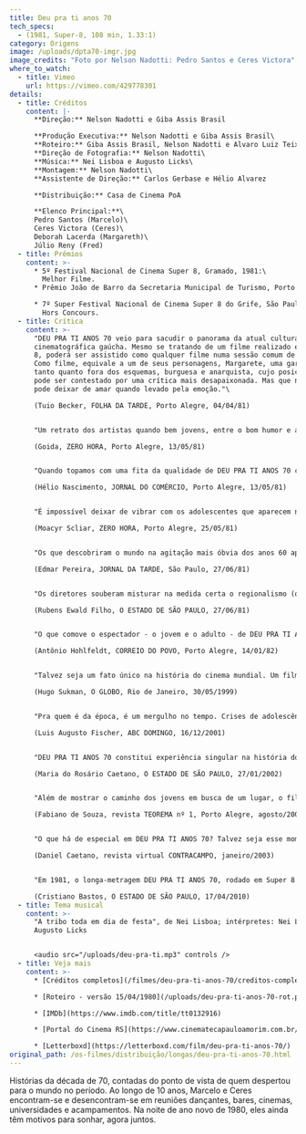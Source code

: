 ```yaml
---
title: Deu pra ti anos 70
tech_specs:
  - (1981, Super-8, 108 min, 1.33:1)
category: Origens
image: /uploads/dpta70-imgr.jpg
image_credits: "Foto por Nelson Nadotti: Pedro Santos e Ceres Victora"
where_to_watch:
  - title: Vimeo
    url: https://vimeo.com/429778301
details:
  - title: Créditos
    content: |-
      **Direção:** Nelson Nadotti e Giba Assis Brasil

      **Produção Executiva:** Nelson Nadotti e Giba Assis Brasil\
      **Roteiro:** Giba Assis Brasil, Nelson Nadotti e Alvaro Luiz Teixeira\
      **Direção de Fotografia:** Nelson Nadotti\
      **Música:** Nei Lisboa e Augusto Licks\
      **Montagem:** Nelson Nadotti\
      **Assistente de Direção:** Carlos Gerbase e Hélio Alvarez

      **Distribuição:** Casa de Cinema PoA

      **Elenco Principal:**\
      Pedro Santos (Marcelo)\
      Ceres Victora (Ceres)\
      Deborah Lacerda (Margareth)\
      Júlio Reny (Fred)
  - title: Prêmios
    content: >-
      * 5º Festival Nacional de Cinema Super 8, Gramado, 1981:\
        Melhor Filme.
      * Prêmio João de Barro da Secretaria Municipal de Turismo, Porto Alegre, 1982.

      * 7º Super Festival Nacional de Cinema Super 8 do Grife, São Paulo, 1981:\
        Hors Concours.
  - title: Crítica
    content: >-
      "DEU PRA TI ANOS 70 veio para sacudir o panorama da atual cultura
      cinematográfica gaúcha. Mesmo se tratando de um filme realizado em Super
      8, poderá ser assistido como qualquer filme numa sessão comum de cinema.
      Como filme, equivale a um de seus personagens, Margarete, uma garota um
      tanto quanto fora dos esquemas, burguesa e anarquista, cujo posicionamento
      pode ser contestado por uma crítica mais desapaixonada. Mas que não se
      pode deixar de amar quando levado pela emoção."\

      (Tuio Becker, FOLHA DA TARDE, Porto Alegre, 04/04/81)


      "Um retrato dos artistas quando bem jovens, entre o bom humor e a falta de perspectivas, entre a cultura e o sentido prático, entre o susto e a euforia, entre a alegria e a decepção."\

      (Goida, ZERO HORA, Porto Alegre, 13/05/81)


      "Quando topamos com uma fita da qualidade de DEU PRA TI ANOS 70 conseguimos realmente captar o sentido da expressão 'arte popular'. é aquela que fala do povo, das pessoas, e que sabe como fazê-lo, não precisando se valer de ingenuidades para comover, para fazer rir e para fazer pensar."\

      (Hélio Nascimento, JORNAL DO COMÉRCIO, Porto Alegre, 13/05/81)


      "É impossível deixar de vibrar com os adolescentes que aparecem na tela, com seus sonhos, suas desilusões, seus dramas - e a sua cômica simplicidade (uma coisa ao gênero de, digamos, O VERÃO DE 42 ou AMERICAN GRAFITTI). Mais: é um filme sobre Porto Alegre, sobre o Rio Grande, nossa gente, nossa gíria. E isto, numa cidade e num estado que simplesmente não conseguem preservar seus valores culturais, é da maior importância."\

      (Moacyr Scliar, ZERO HORA, Porto Alegre, 25/05/81)


      "Os que descobriram o mundo na agitação mais óbvia dos anos 60 apressaram se em rotular negativamente a década passada. Mas, enquanto ela durou, outras pessoas compreenderam mistérios, modificaram se, viveram. Sem ufanismos nem modéstia excessiva, esses jovens gaúchos estão contando o que sucedeu a eles com saudáveis doses de humor, de crítica e de sensibilidade cinematográfica."\

      (Edmar Pereira, JORNAL DA TARDE, São Paulo, 27/06/81)


      "Os diretores souberam misturar na medida certa o regionalismo (o sotaque gaúcho dá ao filme um charme particular) e influências externas (homenagens a Fellini e Lelouch, especialmente o seu 'Toda uma vida'). Se for bem analisada, a estrutura do filme é extremamente complexa, dispensando os flash backs tradicionais para apresentar situações fragmentadas em épocas diferentes, usando como fio condutor um casal (Ceres e Marcelo) desde quando são meros conhecidos até descobrirem que se amam."\

      (Rubens Ewald Filho, O ESTADO DE SÃO PAULO, 27/06/81)


      "O que comove o espectador - o jovem e o adulto - de DEU PRA TI ANOS 70 é o fato de não se pretender dar a palavra final a respeito de alguma coisa. A jovem equipe soube fazer o que é fundamental em arte: ter sinceridade, buscar a expressão de si próprio, permitir que o espectador (o interlocutor da obra) posicione-se livremente sobre o que vê. (...) Não é todo dia que a juventude brasileira reencontra sua própria voz para expressar-se."\

      (Antônio Hohlfeldt, CORREIO DO POVO, Porto Alegre, 14/01/82)


      "Talvez seja um fato único na história do cinema mundial. Um filme em super-8 - bitola mais comum em casamentos e batizados do que em grandes obras cinematográficas - representou, para toda uma geração de cineastas gaúchos surgida nos anos 80, o que 'Roma, cidade aberta' foi para os neo-realistas, 'Acossado' para a Nouvelle Vague, 'Rio 40 graus' para o Cinema Novo. Com o explícito título DEU PRA TI ANOS 70 e uma história que flagrava com muita criatividade e olho jornalístico o cotidiano da juventude de Porto Alegre na virada dos 70 para os 80."\

      (Hugo Sukman, O GLOBO, Rio de Janeiro, 30/05/1999)


      "Pra quem é da época, é um mergulho no tempo. Crises de adolescência e juventude, manhas de linguagem (foi este o filme que deu o Grito de Independência do porto-alegrês como língua digna de ser pronunciada na arte), dilemas da época (a famosa e decisiva passeata de 23 de agosto de 1977 está lá, numa seqüência criativamente filmada com fotografias)."\

      (Luis Augusto Fischer, ABC DOMINGO, 16/12/2001)


      "DEU PRA TI ANOS 70 constitui experiência singular na história do cinema brasileiro. É um dos melhores momentos de nossa produção juvenil. (...) Em torno de Marcelo e Ceres, amigos que se amam em silêncio, gravitam jovens que torcem pelo Inter (o filme abre-se em festa comemorativa do tricampeonato colorado - 1969/71), falam de sexo, freqüentam festinhas (cheias de bocomocos, gíria da época) e praias pouco ensolaradas para nossos padrões, preparam-se para o vestibular. (...) Ver o filme, com sua narrativa fragmentada, emotiva e sincera, é reencontrar atores e técnicos que povoaram os créditos dos filmes gaúchos nos anos 80 e 90."\

      (Maria do Rosário Caetano, O ESTADO DE SÃO PAULO, 27/01/2002)


      "Além de mostrar o caminho dos jovens em busca de um lugar, o filme também aborda o conflito de gerações. (...) Trata os pais quase sempre com ironia, ressaltando que a caretice não impede que a juventude faça o que quiser: a mãe de Sônia manda baixar o volume do som na festa, mas logo depois a música fica alta; a mãe de Ceres quer levá-la na rodoviária, mas ela não deixa, principalmente porque esconde que vai de carona. (...) A relação falha entre pais e filhos pode espelhar de certa forma a ruptura entre os 'jovens cineastas da bitola nanica' e o passado cinematográfico gaúcho, mais precisamente o cinema predominante no início da década de 70, basicamente Teixeirinha."\

      (Fabiano de Souza, revista TEOREMA nº 1, Porto Alegre, agosto/2002)


      "O que há de especial em DEU PRA TI ANOS 70? Talvez seja esse momento inexplicável em que caímos no truque do mágico, em que a suspensão da descrença se dá de forma mais aguda, esse ponto em que acreditamos na verdade da mentira e nos parece que a ficção encontrou a realidade – ou melhor, faz parte dela integralmente. (...) Mais do que a história do amor de Ceres e Marcelo ao longo de dez anos, DEU PRA TI pretende olhar para toda a década que os personagens viveram. Dessa forma, o filme nos transmite a sensação de ser parte integrante do momento que retrata e consegue manter deste momento uma atmosfera e um calor únicos."\

      (Daniel Caetano, revista virtual CONTRACAMPO, janeiro/2003)


      "Em 1981, o longa-metragem DEU PRA TI ANOS 70, rodado em Super 8 pelos diretores Giba Assis Brasil e Nelson Nadotti, arrebatou crítica, e considerável público, com sua narrativa sobre encontros e desencontros da incipiente juventude urbana de Porto Alegre. O filme tinha participações de artistas como Júlio Reny (Expresso Oriente), Augusto Licks (Engenheiros do Hawaii) e Wander Wildner (Os Replicantes), desbravadores da falecida sigla outrora conhecida como rock gaúcho. Quase 30 anos depois, Deu Pra Ti Anos 70 ainda é raro exemplo de pop fiction feita no Brasil."\

      (Cristiano Bastos, O ESTADO DE SÃO PAULO, 17/04/2010)
  - title: Tema musical
    content: >-
      "A tribo toda em dia de festa", de Nei Lisboa; intérpretes: Nei Lisboa e
      Augusto Licks


      <audio src="/uploads/deu-pra-ti.mp3" controls />
  - title: Veja mais
    content: >-
      * [Créditos completos](/filmes/deu-pra-ti-anos-70/creditos-completos)

      * [Roteiro - versão 15/04/1980](/uploads/deu-pra-ti-anos-70-rot.pdf)

      * [IMDb](https://www.imdb.com/title/tt0132916)

      * [Portal do Cinema RS](https://www.cinematecapauloamorim.com.br/portaldocinemagaucho/207/deu-pra-ti-anos-70)

      * [Letterboxd](https://letterboxd.com/film/deu-pra-ti-anos-70/)
original_path: /os-filmes/distribuição/longas/deu-pra-ti-anos-70.html
---
```

Histórias da década de 70, contadas do ponto de vista de quem despertou para o mundo no período. Ao longo de 10 anos, Marcelo e Ceres encontram-se e desencontram-se em reuniões dançantes, bares, cinemas, universidades e acampamentos. Na noite de ano novo de 1980, eles ainda têm motivos para sonhar, agora juntos.